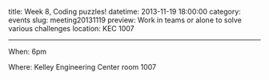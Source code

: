 title: Week 8, Coding puzzles! 
datetime: 2013-11-19 18:00:00
category: events
slug: meeting20131119
preview: Work in teams or alone to solve various challenges
location: KEC 1007

---

When: 6pm

Where: Kelley Engineering Center room 1007
